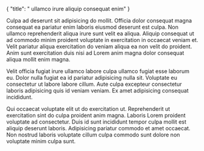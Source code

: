 {
  "title": " ullamco irure aliquip consequat enim"
}

Culpa ad deserunt sit adipisicing do mollit. Officia dolor consequat magna consequat ea pariatur enim laboris eiusmod deserunt est culpa. Non ullamco reprehenderit aliqua irure sunt velit ea aliqua. Aliquip consequat ut ad commodo minim proident voluptate in exercitation in occaecat veniam et. Velit pariatur aliqua exercitation do veniam aliqua ea non velit do proident. Anim sunt exercitation duis nisi ad Lorem anim magna dolor consequat aliqua mollit enim magna.

Velit officia fugiat irure ullamco labore culpa ullamco fugiat esse laborum eu. Dolor nulla fugiat ea id pariatur adipisicing nulla sit. Voluptate eu consectetur ut labore labore cillum. Aute culpa excepteur consectetur laboris adipisicing quis id veniam veniam. Ex amet adipisicing consequat incididunt.

Qui occaecat voluptate elit ut do exercitation ut. Reprehenderit ut exercitation sint do culpa proident anim magna. Laboris Lorem proident voluptate ad consectetur. Duis id sunt incididunt tempor culpa mollit est aliquip deserunt laboris. Adipisicing pariatur commodo et amet occaecat. Non nostrud laboris voluptate cillum culpa commodo sunt dolore non voluptate minim culpa sunt.